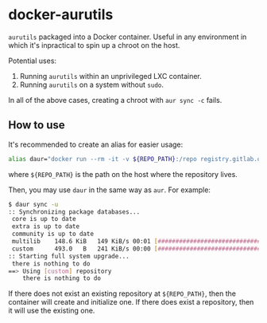 # docker-aurutils

`aurutils` packaged into a Docker container. Useful in any environment in which it's inpractical to spin up a chroot on the host.

Potential uses:
1. Running `aurutils` within an unprivileged LXC container.
1. Running `aurutils` on a system without `sudo`.

In all of the above cases, creating a chroot with `aur sync -c` fails.

## How to use

It's recommended to create an alias for easier usage:

```sh
alias daur="docker run --rm -it -v ${REPO_PATH}:/repo registry.gitlab.com/geraldwuhoo/aurutils:latest aur"
```

where `${REPO_PATH}` is the path on the host where the repository lives.

Then, you may use `daur` in the same way as `aur`. For example:

```sh
$ daur sync -u
:: Synchronizing package databases...
 core is up to date
 extra is up to date
 community is up to date
 multilib    148.6 KiB   149 KiB/s 00:01 [################################] 100%
 custom      493.0   B   241 KiB/s 00:00 [################################] 100%
:: Starting full system upgrade...
 there is nothing to do
==> Using [custom] repository
    there is nothing to do
```

If there does not exist an existing repository at `${REPO_PATH}`, then the container will create and initialize one. If there does exist a repository, then it will use the existing one.
